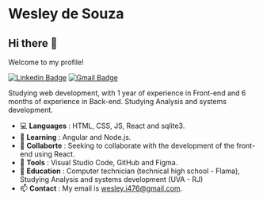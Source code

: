 # Wesley de Souza 

## Hi there 👋

Welcome to my profile!

[![Linkedin Badge](https://img.shields.io/badge/-LinkedIn-blue?style=flat-square&logo=Linkedin&logoColor=white&link=https://www.linkedin.com/in/wesley-de-souza-851271161/)](https://www.linkedin.com/in/wesley-de-souza-851271161/)
[![Gmail Badge](https://img.shields.io/badge/-Gmail-c14438?style=flat-square&logo=Gmail&logoColor=white&link=mailto:wesley.i476@gmail.com)](mailto:wesley.i476@gmail.com)

Studying web development, with 1 year of experience in Front-end and 6 months of experience in Back-end. Studying Analysis and systems development.

- :computer: **Languages** : HTML, CSS, JS, React and sqlite3.
- 🌱 **Learning** : Angular and Node.js.
- 👯 **Collaborte** : Seeking to collaborate with the development of the front-end using React.
- :hammer: **Tools** : Visual Studio Code, GitHub and Figma.
- :book: **Education** : Computer technician (technical high school - Flama), Studying Analysis and systems development (UVA - RJ)
- 📫 **Contact** : My email is wesley.i476@gmail.com.


<!--
**WeslynSouza/WeslynSouza** is a ✨ _special_ ✨ repository because its `README.md` (this file) appears on your GitHub profile.

Here are some ideas to get you started:

- 🔭 I’m currently working on ...
- 🌱 I’m currently learning ...
- 👯 I’m looking to collaborate on ...
- 🤔 I’m looking for help with ...
- 💬 Ask me about ...
- 📫 How to reach me: ...
- 😄 Pronouns: ...
- ⚡ Fun fact: ...
-->
